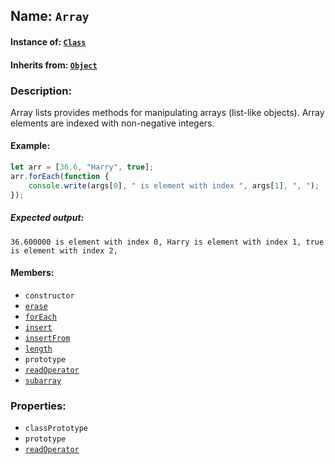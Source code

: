 ## Name: `Array`

#### Instance of: [`Class`](Class.md)

#### Inherits from: [`Object`](Object.md)

### Description:

Array lists provides methods for manipulating arrays (list-like
objects). Array elements are indexed with non-negative integers.

#### Example:

```js
let arr = [36.6, "Harry", true];
arr.forEach(function {
    console.write(args[0], " is element with index ", args[1], ", ");
});
```

##### Expected output:

```
36.600000 is element with index 0, Harry is element with index 1, true is element with index 2, 
```

#### Members:

- `constructor`
- [`erase`](Array.classPrototype.erase.md)
- [`forEach`](Array.classPrototype.forEach.md)
- [`insert`](Array.classPrototype.insert.md)
- [`insertFrom`](Array.classPrototype.insertFrom.md)
- [`length`](Array.classPrototype.length.md)
- `prototype`
- [`readOperator`](Array.classPrototype.readOperator.md)
- [`subarray`](Array.classPrototype.subarray.md)


### Properties:

- `classPrototype`
- `prototype`
- [`readOperator`](Array.readOperator.md)


